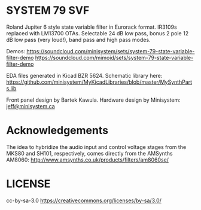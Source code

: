 SYSTEM 79 SVF
============

Roland Jupiter 6 style state variable filter in Eurorack format. IR3109s replaced with LM13700 OTAs.
Selectable 24 dB low pass, bonus 2 pole 12 dB low pass (very loud!), band pass and high pass modes.

Demos:
https://soundcloud.com/minisystem/sets/system-79-state-variable-filter-demo
https://soundcloud.com/mimoid/sets/system-79-state-variable-filter-demo

EDA files generated in Kicad BZR 5624. Schematic library here: https://github.com/minisystem/MyKicadLibraries/blob/master/MySynthParts.lib

Front panel design by Bartek Kawula.
Hardware design by Minisystem: jeff@minisystem.ca 

Acknowledgements
================
The idea to hybridize the audio input and control voltage stages from the MKS80 and SH101, respectively, comes directly from
the AMSynths AM8060: http://www.amsynths.co.uk/products/filters/am8060se/

LICENSE
=======
cc-by-sa-3.0
https://creativecommons.org/licenses/by-sa/3.0/
